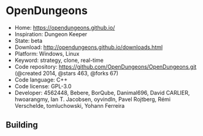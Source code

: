 # OpenDungeons

- Home: https://opendungeons.github.io/
- Inspiration: Dungeon Keeper
- State: beta
- Download: http://opendungeons.github.io/downloads.html
- Platform: Windows, Linux
- Keyword: strategy, clone, real-time
- Code repository: https://github.com/OpenDungeons/OpenDungeons.git (@created 2014, @stars 463, @forks 67)
- Code language: C++
- Code license: GPL-3.0
- Developer: 4562448, Bebere, BorQube, Danimal696, David CARLIER, hwoarangmy, Ian T. Jacobsen, oyvindln, Pavel Rojtberg, Rémi Verschelde, tomluchowski, Yohann Ferreira

## Building
